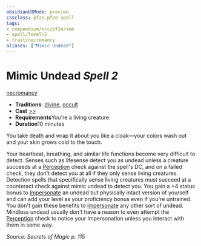 ```yaml
---
obsidianUIMode: preview
cssclass: pf2e,pf2e-spell
tags:
- compendium/src/pf2e/som
- spell/level/2
- trait/necromancy
aliases: ["Mimic Undead"]
---
```

# Mimic Undead *Spell 2*   
[necromancy](/rules/traits/necromancy.md)  

- **Traditions**: [divine](/rules/traits/divine.md), [occult](/rules/traits/occult.md)
- **Cast** [>>](/rules/core-rulebook/chapter-9-playing-the-game.md#Actions "Two-Action") 
- **Requirements**You're a living creature.
- **Duration**10 minutes

You take death and wrap it about you like a cloak—your colors wash out and your skin grows cold to the touch.

Your heartbeat, breathing, and similar life functions become very difficult to detect. Senses such as lifesense detect you as undead unless a creature succeeds at a [Perception](/compendium/skills.md#Perception) check against the spell's DC, and on a failed check, they don't detect you at all if they only sense living creatures. Detection spells that specifically sense living creatures must succeed at a counteract check against mimic undead to detect you. You gain a +4 status bonus to [Impersonate](/rules/actions/impersonate.md) an undead but physically intact version of yourself and can add your level as your proficiency bonus even if you're untrained. You don't gain these benefits to [Impersonate](/rules/actions/impersonate.md) any other sort of undead. Mindless undead usually don't have a reason to even attempt the [Perception](/compendium/skills.md#Perception) check to notice your Impersonation unless you interact with them in some way.

*Source: Secrets of Magic p. 115*
